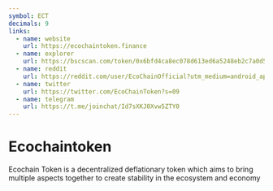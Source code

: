 ```yaml
---
symbol: ECT
decimals: 9
links:
  - name: website
    url: https://ecochaintoken.finance
  - name: explorer
    url: https://bscscan.com/token/0x6bfd4ca8ec078d613ed6a5248eb2c7a0d5c38b7b
  - name: reddit
    url: https://reddit.com/user/EcoChainOfficial?utm_medium=android_app&utm_source=share
  - name: twitter
    url: https://twitter.com/EcoChainToken?s=09
  - name: telegram
    url: https://t.me/joinchat/Id7sXKJ0Xvw5ZTY0
---
```


# Ecochaintoken

Ecochain Token is a decentralized deflationary token which aims to bring multiple aspects together to create stability in the ecosystem and economy
